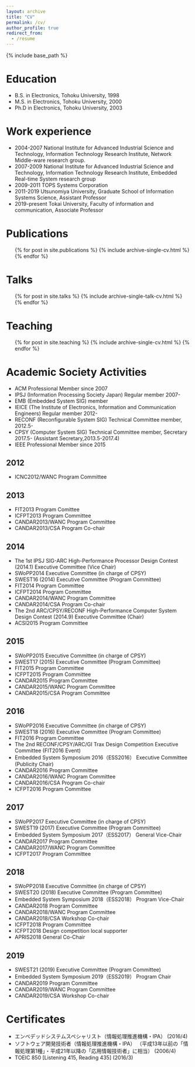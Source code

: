 ```yaml
---
layout: archive
title: "CV"
permalink: /cv/
author_profile: true
redirect_from:
  - /resume
---
```


{% include base_path %}

Education
======
* B.S. in Electronics, Tohoku University, 1998
* M.S. in Electronics, Tohoku University, 2000
* Ph.D in Electronics, Tohoku University, 2003

Work experience
======
* 2004-2007 National Institute for Advanced Industrial Science and Technology, Information Technology Research Institute, Network Middle-ware research group.
* 2007-2009 National Institute for Advanced Industrial Science and Technology, Information Technology Research Institute, Embedded Real-time System research group
* 2009-2011 TOPS Systems Corporation
* 2011-2019 Utsunomiya University, Graduate School of Information Systems Science, Assistant Professor 
* 2019-present Tokai University, Faculty of information and communication, Associate Professor

Publications
======
  <ul>{% for post in site.publications %}
    {% include archive-single-cv.html %}
  {% endfor %}</ul>
  
Talks
======
  <ul>{% for post in site.talks %}
    {% include archive-single-talk-cv.html %}
  {% endfor %}</ul>
  
Teaching
======
  <ul>{% for post in site.teaching %}
    {% include archive-single-cv.html %}
  {% endfor %}</ul>

Academic Society Activities
======
- ACM Professional Member since 2007
- IPSJ (Information Processing Society Japan) Regular member 2007-
 - EMB (Embedded System SIG) member
- IEICE (The Institute of Electronics, Information and Communication Engineers) Regular member 2012-
 - RECONF (Reconfigurable System SIG) Technical Committee member, 2012.5-
 - CPSY (Computer System SIG) Technical Committee member, Secretary 2017.5- (Assistant Secretary,2013.5-2017.4)
- IEEE Professional Member since 2015
## 2012
 - ICNC2012/WANC Program Committee
## 2013
 - FIT2013 Program Comittee
 - ICFPT2013 Program Committee
 - CANDAR2013/WANC Program Committee
 - CANDAR2013/CSA Program Co-chair
## 2014
 - The 1st IPSJ SIG-ARC High-Performance Processor Design Contest (2014.1) Executive Committee (Vice Chair)
 - SWoPP2014 Executive Committee (in charge of CPSY)
 - SWEST16 (2014) Executive Committee (Program Committee)
 - FIT2014 Program Committee
 - ICFPT2014 Program Committee
 - CANDAR2014/WANC Program Committee
 - CANDAR2014/CSA Program Co-chair
 - The 2nd ARC/CPSY/RECONF High-Performance Computer System Design Contest (2014.9) Executive Committee (Chair)
 - ACSI2015 Program Committee
## 2015
 - SWoPP2015 Executive Committee (in charge of CPSY)
 - SWEST17 (2015) Executive Committee (Program Committee)
 - FIT2015 Program Committee
 - ICFPT2015 Program Committee
 - CANDAR2015 Program Committee
 - CANDAR2015/WANC Program Committee
 - CANDAR2015/CSA Program Committee
## 2016
 - SWoPP2016 Executive Committee (in charge of CPSY)
 - SWEST18 (2016) Executive Committee (Program Committee)
 - FIT2016 Program Committee
 - The 2nd RECONF/CPSY/ARC/GI Trax Design Competition Executive Committee (FIT2016 Event)
 - Embedded System Symposium 2016（ESS2016） Executive Committee (Publicity Chair)
 - CANDAR2016 Program Committee
 - CANDAR2016/WANC Program Committee
 - CANDAR2016/CSA Program Co-chair
 - ICFPT2016 Program Committee
## 2017
 - SWoPP2017 Executive Committee (in charge of CPSY)
 - SWEST19 (2017) Executive Committee (Program Committee)
 - Embedded System Symposium 2017（ESS2017） General Vice-Chair
 - CANDAR2017 Program Committee
 - CANDAR2017/WANC Program Committee
 - ICFPT2017 Program Committee
## 2018
 - SWoPP2018 Executive Committee (in charge of CPSY)
 - SWEST20 (2018) Executive Committee (Program Committee)
 - Embedded System Symposium 2018（ESS2018） Program Vice-Chair
 - CANDAR2018 Program Committee
 - CANDAR2018/WANC Program Committee
 - CANDAR2018/CSA Workshop Co-chair
 - ICFPT2018 Program Committee
 - ICFPT2018 Design competition local supporter
 - APRIS2018 General Co-Chair
## 2019
 - SWEST21 (2019) Executive Committee (Program Committee)
 - Embedded System Symposium 2019（ESS2019） Program Chair
 - CANDAR2019 Program Committee
 - CANDAR2019/WANC Program Committee
 - CANDAR2019/CSA Workshop Co-chair


Certificates
======
- エンベデッドシステムスペシャリスト（情報処理推進機構・IPA） (2016/4)
- ソフトウェア開発技術者（情報処理推進機構・IPA） （平成13年以前の「情報処理第1種」・平成21年以降の「応用情報技術者」に相当） (2006/4)
- TOEIC 850 [Listening 415, Reading 435] (2016/3)
